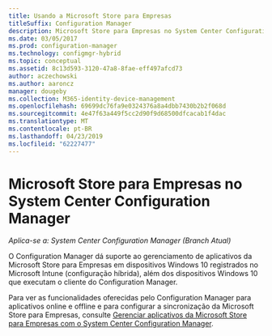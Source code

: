 ```yaml
---
title: Usando a Microsoft Store para Empresas
titleSuffix: Configuration Manager
description: Microsoft Store para Empresas no System Center Configuration Manager
ms.date: 03/05/2017
ms.prod: configuration-manager
ms.technology: configmgr-hybrid
ms.topic: conceptual
ms.assetid: 8c13d593-3120-47a8-8fae-eff497afcd73
author: aczechowski
ms.author: aaroncz
manager: dougeby
ms.collection: M365-identity-device-management
ms.openlocfilehash: 69699dc76fa9e0324376a8a4dbb7430b2b2f068d
ms.sourcegitcommit: 4e47f63a449f5cc2d90f9d68500dfcacab1f4dac
ms.translationtype: MT
ms.contentlocale: pt-BR
ms.lasthandoff: 04/23/2019
ms.locfileid: "62227477"
---
```

# <a name="microsoft-store-for-business-in-system-center-configuration-manager"></a>Microsoft Store para Empresas no System Center Configuration Manager

*Aplica-se a: System Center Configuration Manager (Branch Atual)*

O Configuration Manager dá suporte ao gerenciamento de aplicativos da Microsoft Store para Empresas em dispositivos Windows 10 registrados no Microsoft Intune (configuração híbrida), além dos dispositivos Windows 10 que executam o cliente do Configuration Manager.

Para ver as funcionalidades oferecidas pelo Configuration Manager para aplicativos online e offline e para configurar a sincronização da Microsoft Store para Empresas, consulte [Gerenciar aplicativos da Microsoft Store para Empresas com o System Center Configuration Manager](../../apps/deploy-use/manage-apps-from-the-windows-store-for-business.md).
